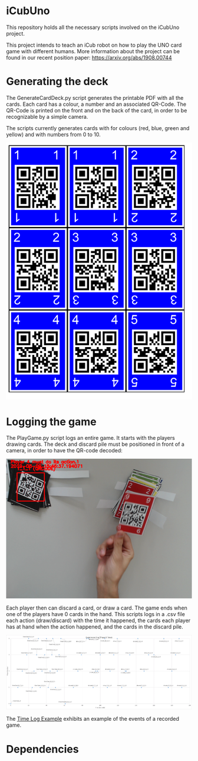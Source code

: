 # iCubUno
This repository holds all the necessary scripts involved on the iCubUno project.

This project intends to teach an iCub robot on how to play the UNO card game with different humans. 
More information about the project can be found in our recent position paper: https://arxiv.org/abs/1908.00744



# Generating the deck

The GenerateCardDeck.py script generates the printable PDF with all the cards. Each card has a colour, a number and an associated QR-Code. The QR-Code is printed on the front and on the back of the card, in order to be recognizable by a simple camera.

The scripts currently generates cards with for colours (red, blue, green and yellow) and with numbers from 0 to 10. 

![Deck Example](DeckExample/Printable_B_0.png)


# Logging the game 

The PlayGame.py script logs an entire game. It starts with the players drawing cards. The deck and discard pile must be positioned in front of a camera, in order to have the QR-code decoded:

![Card position example](Logexample/2113.png)

Each player then can discard a card, or draw a card. The game ends when one of the players have 0 cards in the hand.
This scripts logs in a .csv file each action (draw/discard) with the time it happened, the cards each player has at hand when the action happened, and the cards in the discard pile.

![Event time line example](Logexample/Example_Video1_Timeline.png)

The  [Time Log Example](Logexample/Example_Video1_EventsLog.csv) exhibits an example of the events of a recorded game.

# Dependencies



